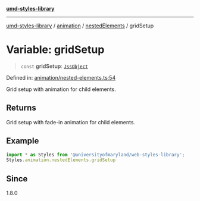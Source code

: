 [**umd-styles-library**](../../../../README.md)

***

[umd-styles-library](../../../../modules.md) / [animation](../../../README.md) / [nestedElements](../README.md) / gridSetup

# Variable: gridSetup

> `const` **gridSetup**: [`JssObject`](../../../../utilities/namespaces/transform/type-aliases/JssObject.md)

Defined in: [animation/nested-elements.ts:54](https://github.com/UMD-Digital/design-system/blob/ed6189804bf5f4c4fcbe5325b54aac33ac48d614/packages/styles/source/animation/nested-elements.ts#L54)

Grid setup with animation for child elements.

## Returns

Grid setup with fade-in animation for child elements.

## Example

```typescript
import * as Styles from '@universityofmaryland/web-styles-library';
Styles.animation.nestedElements.gridSetup
```

## Since

1.8.0

